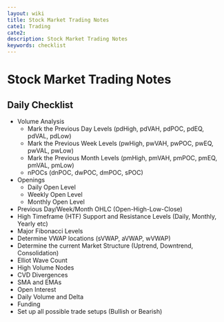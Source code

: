 ```yaml
---
layout: wiki
title: Stock Market Trading Notes
cate1: Trading
cate2: 
description: Stock Market Trading Notes
keywords: checklist
---
```


# Stock Market Trading Notes

## Daily Checklist
  - Volume Analysis
    - Mark the Previous Day Levels (pdHigh, pdVAH, pdPOC, pdEQ, pdVAL, pdLow)
    - Mark the Previous Week Levels (pwHigh, pwVAH, pwPOC, pwEQ, pwVAL, pwLow)
    - Mark the Previous Month Levels (pmHigh, pmVAH, pmPOC, pmEQ, pmVAL, pmLow)
    - nPOCs (dnPOC, dwPOC, dmPOC, sPOC)
  - Openings
    - Daily Open Level
    - Weekly Open Level
    - Monthly Open Level
  - Previous Day/Week/Month OHLC (Open-High-Low-Close)
  - High Timeframe (HTF) Support and Resistance Levels (Daily, Monthly, Yearly etc)
  - Major Fibonacci Levels
  - Determine VWAP locations (sVWAP, aVWAP, wVWAP)
  - Determine the current Market Structure (Uptrend, Downtrend, Consolidation)
  - Elliot Wave Count
  - High Volume Nodes
  - CVD Divergences
  - SMA and EMAs
  - Open Interest
  - Daily Volume and Delta
  - Funding
  - Set up all possible trade setups (Bullish or Bearish)


